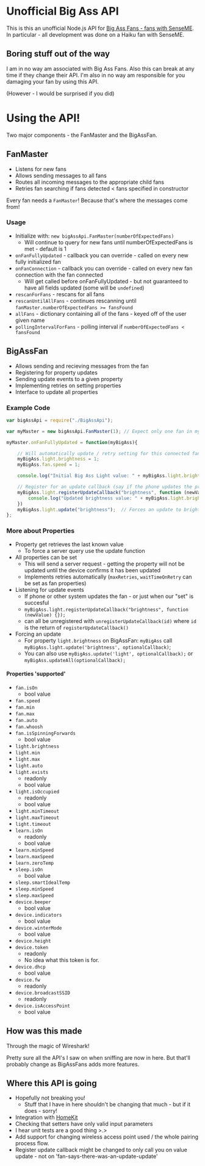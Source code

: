 Unofficial Big Ass API
======================
This is this an unofficial Node.js API for [Big Ass Fans - fans with SenseME](www.bigassfans.com).
In particular - all development was done on a Haiku fan with SenseME.

Boring stuff out of the way
---------------------------
I am in no way am associated with Big Ass Fans. Also this can break at any time if they change their API. I'm also in no way am responsible for you damaging your fan by using this API.

(However - I would be surprised if you did)

Using the API!
==============
Two major components - the FanMaster and the BigAssFan.

FanMaster
---------
 - Listens for new fans
 - Allows sending messages to all fans
 - Routes all incoming messages to the appropriate child fans
 - Retries fan searching if fans detected < fans specified in constructor

Every fan needs a `FanMaster`! Because that's where the messages come from!

### Usage
 - Initialize with: `new bigAssApi.FanMaster(numberOfExpectedFans)`
 	- Will continue to query for new fans until numberOfExpectedFans is met - default is 1
 - `onFanFullyUpdated` - callback you can override - called on every new fully initialized fan
 - `onFanConnection` - callback you can override - called on every new fan connection with the fan connected
 	- Will get called before onFanFullyUpdated - but not guaranteed to have all fields updated (some will be `undefined`)
 - `rescanForFans` - rescans for all fans
 - `rescanUntilAllFans` - continues rescanning until `fanMaster.numberOfExpectedFans >= fansFound`
 - `allFans` - dictionary containing all of the fans - keyed off of the user given name
 - `pollingIntervalForFans` - polling interval if `numberOfExpectedFans < fansFound`

BigAssFan
---------
 - Allows sending and recieving messages from the fan
 - Registering for property updates
 - Sending update events to a given property
 - Implementing retries on setting properties
 - Interface to update all properties

### Example Code

```javascript
var bigAssApi = require("./BigAssApi");

var myMaster = new bigAssApi.FanMaster(1); // Expect only one fan in my setup

myMaster.onFanFullyUpdated = function(myBigAss){

    // Will automatically update / retry setting for this connected fan
    myBigAss.light.brightness = 1;
    myBigAss.fan.speed = 1;

    console.log("Initial Big Ass Light value: " + myBigAss.light.brightness);

    // Register for an update callback (say if the phone updates the property)
    myBigAss.light.registerUpdateCallback("brightness", function (newValue) {
        console.log("Updated brightness value: " + myBigAss.light.brightness); // or newValue
    })
    myBigAss.light.update("brightness");  // Forces an update to brightness
};

```

### More about Properties
 - Property get retrieves the last known value
 	- To force a server query use the update function
 - All properties can be set
 	- This will send a server request - getting the property will not be updated until the device confirms it has been updated
 	- Implements retries automatically (`maxRetries`, `waitTimeOnRetry` can be set as fan properties)
 - Listening for update events
 	- If phone or other system updates the fan - or just when our "set" is succesful
 	- `myBigAss.light.registerUpdateCallback("brightness", function (newValue) {});`
 	- can all be unregistered with `unregisterUpdateCallback(id)` where `id` is the return of `registerUpdateCallback()`
 - Forcing an update
 	- For property `light.brightness` on BigAssFan: `myBigAss` call `myBigAss.light.update('brightness', optionalCallback)`;
 	- You can also use `myBigAss.update('light', optionalCallback);` or `myBigAss.updateAll(optionalCallback);`

#### Properties 'supported'
 - `fan.isOn`
	- bool value
 - `fan.speed`
 - `fan.min`
 - `fan.max`
 - `fan.auto`
 - `fan.whoosh`
 - `fan.isSpinningForwards`
	- bool value
 - `light.brightness`
 - `light.min`
 - `light.max`
 - `light.auto`
 - `light.exists`
	- readonly
	- bool value
 - `light.isOccupied`
	- readonly
	- bool value
 - `light.minTimeout`
 - `light.maxTimeout`
 - `light.timeout`
 - `learn.isOn`
	- readonly
	- bool value
 - `learn.minSpeed`
 - `learn.maxSpeed`
 - `learn.zeroTemp`
 - `sleep.isOn`
	- bool value
 - `sleep.smartIdealTemp`
 - `sleep.minSpeed`
 - `sleep.maxSpeed`
 - `device.beeper`
	- bool value
 - `device.indicators`
	- bool value
 - `device.winterMode`
	- bool value
 - `device.height`
 - `device.token`
	- readonly
	- No idea what this token is for.
 - `device.dhcp`
	- bool value
 - `device.fw`
	 - readonly
 - `device.broadcastSSID`
 	- readonly
 - `device.isAccessPoint`
	- bool value

How was this made
-----------------
Through the magic of Wireshark!

Pretty sure all the API's I saw on when sniffing are now in here. But that'll probably change as BigAssFans adds more features.

Where this API is going
-----------------------
 - Hopefully not breaking you!
 	- Stuff that I have in here shouldn't be changing that much - but if it does - sorry!
 - Integration with [HomeKit](https://github.com/nfarina/homebridge)
 - Checking that setters have only valid input parameters
 - I hear unit tests are a good thing >.>
 - Add support for changing wireless access point used / the whole pairing process flow. 
 - Register update callback might be changed to only call you on value update - not on 'fan-says-there-was-an-update-update'
